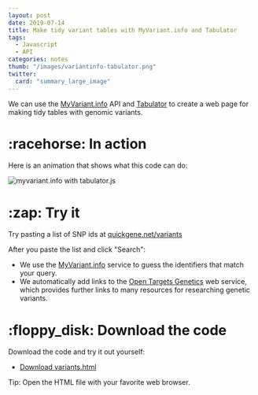 ```yaml
---
layout: post
date: 2019-07-14
title: Make tidy variant tables with MyVariant.info and Tabulator
tags: 
  - Javascript
  - API
categories: notes
thumb: "/images/variantinfo-tabulator.png"
twitter:
  card: "summary_large_image"
---
```


We can use the <a target="_blank" href="https://myvariant.info">MyVariant.info</a> API
and <a target="_blank" href="http://tabulator.info">Tabulator</a> to create a
web page for making tidy tables with genomic variants.

<!--more-->

[Tabulator]: http://tabulator.info/
[Oli Folkerd]: https://www.patreon.com/olifolkerd

[myvariant.info]: http://myvariant.info/
[typeahead.js]: https://twitter.github.io/typeahead.js/

<h1 class="mt5">:racehorse: In action</h1>

Here is an animation that shows what this code can do:

<img src="/images/variantinfo-tabulator.gif" alt="myvariant.info with tabulator.js" style="max-width:550px"/>

<h1 class="mt5">:zap: Try it</h1>

Try pasting a list of SNP ids at <a target="_blank" href="https://quickgene.net/variants/">quickgene.net/variants</a>

After you paste the list and click "Search":

- We use the <a target="_blank" href="https://myvariant.info">MyVariant.info</a> service to guess the
  identifiers that match your query.
- We automatically add links to the [Open Targets Genetics] web service, which
  provides further links to many resources for researching genetic variants.

[Open Targets Genetics]: https://genetics.opentargets.org/

<h1 class="mt5">:floppy_disk: Download the code</h1>

Download the code and try it out yourself:

- <a target="_blank" href="/variants.html" download="variants.html">Download variants.html</a>

Tip: Open the HTML file with your favorite web browser.
